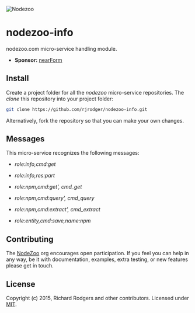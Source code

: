 ![Nodezoo](https://raw.githubusercontent.com/rjrodger/nodezoo-web/to-redux/client/assets/img/logo-nodezoo.png)

# nodezoo-info
nodezoo.com micro-service handling module.

- __Sponsor:__ [nearForm][]

## Install

Create a project folder for all the _nodezoo_ micro-service repositories. The _clone_ this repository into your project folder:

```sh
git clone https://github.com/rjrodger/nodezoo-info.git
```

Alternatively, fork the repository so that you can make your own changes.


## Messages

This micro-service recognizes the following messages:

* _role:info,cmd:get_
* _role:info,res:part_

* _role:npm,cmd:get', cmd_get_
* _role:npm,cmd:query', cmd_query_
* _role:npm,cmd:extract', cmd_extract_
* _role:entity,cmd:save,name:npm_




## Contributing
The [NodeZoo][] org encourages open participation. If you feel you can help in any way, be it with documentation, examples, extra testing, or new features please get in touch.

## License
Copyright (c) 2015, Richard Rodgers and other contributors.
Licensed under [MIT][].


[MIT]: ./LICENSE
[Code of Conduct]: https://github.com/nearform/vidi-contrib/docs/code_of_conduct.md
[nearForm]: http://www.nearform.com/
[NodeZoo]: http://www.nodezoo.com/
